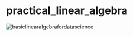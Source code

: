 # practical_linear_algebra

![basiclinearalgebrafordatascience](https://github.com/Akshaykumarcp/practical_linear_algebra/blob/main/basic_linear_algebra_for_data_science.jpg)
